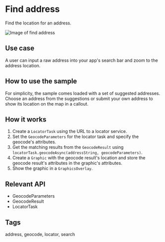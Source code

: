 # Find address

Find the location for an address.

![Image of find address](find-address.png)

## Use case

A user can input a raw address into your app's search bar and zoom to the address location.

## How to use the sample

For simplicity, the sample comes loaded with a set of suggested addresses. Choose an address from the suggestions or submit your own address to show its location on the map in a callout.

## How it works

1. Create a `LocatorTask` using the URL to a locator service.
2. Set the `GeocodeParameters` for the locator task and specify the geocode's attributes.
3. Get the matching results from the `GeocodeResult` using `locatorTask.geocodeAsync(addressString, geocodeParameters)`.
4. Create a `Graphic` with the geocode result's location and store the geocode result's attributes in the graphic's attributes.
5. Show the graphic in a `GraphicsOverlay`.

## Relevant API

* GeocodeParameters
* GeocodeResult
* LocatorTask

## Tags

address, geocode, locator, search